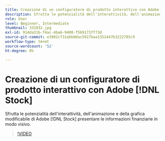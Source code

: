 ```yaml
---
title: Creazione di un configuratore di prodotto interattivo con Adobe [!DNL Stock]
description: Sfrutta le potenzialità dell'interattività, dell'animazione e della grafica modificabile di Adobe [!DNL Stock] presentare le informazioni finanziarie in modo visivo
role: User
level: Beginner, Intermediate
thumbnail: 331832.jpg
exl-id: 914da31b-f4ac-4ba6-9400-f5691737f73d
source-git-commit: e3982cf31ebb0dac5927baa1352447b3222785c9
workflow-type: tm+mt
source-wordcount: '52'
ht-degree: 0%

---
```


# Creazione di un configuratore di prodotto interattivo con Adobe [!DNL Stock]

Sfrutta le potenzialità dell&#39;interattività, dell&#39;animazione e della grafica modificabile di Adobe [!DNL Stock] presentare le informazioni finanziarie in modo visivo.

>[!VIDEO](https://video.tv.adobe.com/v/331832?hidetitle=true)
